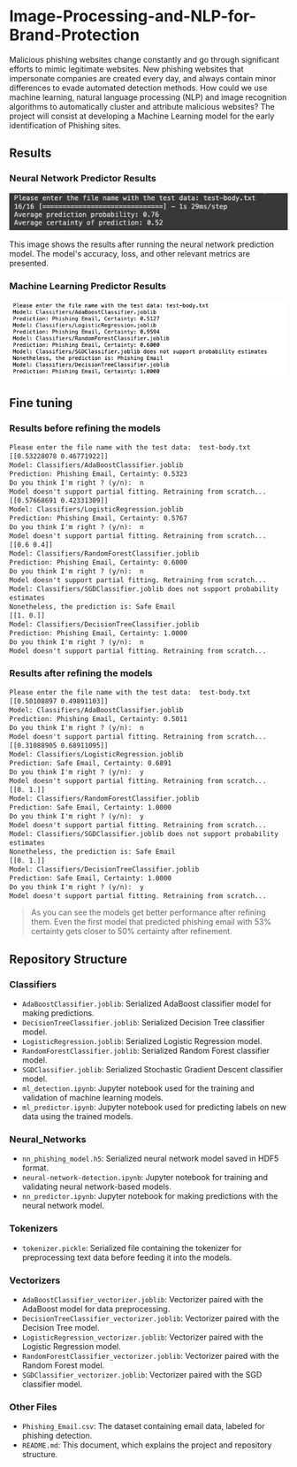 # Image-Processing-and-NLP-for-Brand-Protection


Malicious phishing websites change constantly and go through significant efforts to mimic legitimate websites. New phishing websites that impersonate companies are created every day, and always contain minor differences to evade automated detection methods. How could we use machine learning, natural language processing (NLP) and image recognition algorithms to automatically cluster and attribute malicious websites? The project will consist at developing a Machine Learning model for the early identification of Phishing sites.
## Results

### Neural Network Predictor Results

![Neural Network Predictor Results](Assets/nn-result.png)

This image shows the results after running the neural network prediction model. The model's accuracy, loss, and other relevant metrics are presented.

### Machine Learning Predictor Results

![Machine Learning Predictor Results](Assets/ml-result.png)

## Fine tuning

### Results before refining the models

```text
Please enter the file name with the test data:  test-body.txt
[[0.53228078 0.46771922]]
Model: Classifiers/AdaBoostClassifier.joblib
Prediction: Phishing Email, Certainty: 0.5323
Do you think I'm right ? (y/n):  n
Model doesn't support partial fitting. Retraining from scratch...
[[0.57668691 0.42331309]]
Model: Classifiers/LogisticRegression.joblib
Prediction: Phishing Email, Certainty: 0.5767
Do you think I'm right ? (y/n):  n
Model doesn't support partial fitting. Retraining from scratch...
[[0.6 0.4]]
Model: Classifiers/RandomForestClassifier.joblib
Prediction: Phishing Email, Certainty: 0.6000
Do you think I'm right ? (y/n):  n
Model doesn't support partial fitting. Retraining from scratch...
Model: Classifiers/SGDClassifier.joblib does not support probability estimates
Nonetheless, the prediction is: Safe Email
[[1. 0.]]
Model: Classifiers/DecisionTreeClassifier.joblib
Prediction: Phishing Email, Certainty: 1.0000
Do you think I'm right ? (y/n):  n
Model doesn't support partial fitting. Retraining from scratch...
```

### Results after refining the models

```text
Please enter the file name with the test data:  test-body.txt
[[0.50108897 0.49891103]]
Model: Classifiers/AdaBoostClassifier.joblib
Prediction: Phishing Email, Certainty: 0.5011
Do you think I'm right ? (y/n):  n
Model doesn't support partial fitting. Retraining from scratch...
[[0.31088905 0.68911095]]
Model: Classifiers/LogisticRegression.joblib
Prediction: Safe Email, Certainty: 0.6891
Do you think I'm right ? (y/n):  y
Model doesn't support partial fitting. Retraining from scratch...
[[0. 1.]]
Model: Classifiers/RandomForestClassifier.joblib
Prediction: Safe Email, Certainty: 1.0000
Do you think I'm right ? (y/n):  y
Model doesn't support partial fitting. Retraining from scratch...
Model: Classifiers/SGDClassifier.joblib does not support probability estimates
Nonetheless, the prediction is: Safe Email
[[0. 1.]]
Model: Classifiers/DecisionTreeClassifier.joblib
Prediction: Safe Email, Certainty: 1.0000
Do you think I'm right ? (y/n):  y
Model doesn't support partial fitting. Retraining from scratch...
```

> As you can see the models get better performance after refining them. Even the first model that predicted phishing email with 53% certainty gets closer to 50% certainty after refinement.

## Repository Structure

### Classifiers

- `AdaBoostClassifier.joblib`: Serialized AdaBoost classifier model for making predictions.
- `DecisionTreeClassifier.joblib`: Serialized Decision Tree classifier model.
- `LogisticRegression.joblib`: Serialized Logistic Regression model.
- `RandomForestClassifier.joblib`: Serialized Random Forest classifier model.
- `SGDClassifier.joblib`: Serialized Stochastic Gradient Descent classifier model.
- `ml_detection.ipynb`: Jupyter notebook used for the training and validation of machine learning models.
- `ml_predictor.ipynb`: Jupyter notebook used for predicting labels on new data using the trained models.

### Neural_Networks

- `nn_phishing_model.h5`: Serialized neural network model saved in HDF5 format.
- `neural-network-detection.ipynb`: Jupyter notebook for training and validating neural network-based models.
- `nn_predictor.ipynb`: Jupyter notebook for making predictions with the neural network model.

### Tokenizers

- `tokenizer.pickle`: Serialized file containing the tokenizer for preprocessing text data before feeding it into the models.

### Vectorizers

- `AdaBoostClassifier_vectorizer.joblib`: Vectorizer paired with the AdaBoost model for data preprocessing.
- `DecisionTreeClassifier_vectorizer.joblib`: Vectorizer paired with the Decision Tree model.
- `LogisticRegression_vectorizer.joblib`: Vectorizer paired with the Logistic Regression model.
- `RandomForestClassifier_vectorizer.joblib`: Vectorizer paired with the Random Forest model.
- `SGDClassifier_vectorizer.joblib`: Vectorizer paired with the SGD classifier model.

### Other Files

- `Phishing_Email.csv`: The dataset containing email data, labeled for phishing detection.
- `README.md`: This document, which explains the project and repository structure.


